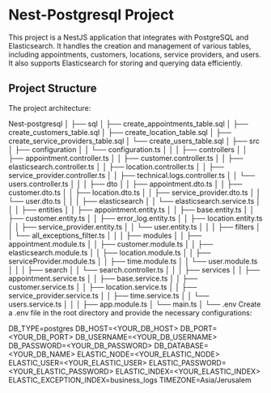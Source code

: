 # Nest-Postgresql Project

This project is a NestJS application that integrates with PostgreSQL and Elasticsearch. 
It handles the creation and management of various tables, including appointments, 
customers, locations, service providers, and users. It also supports 
Elasticsearch for storing and querying data efficiently.

## Project Structure

The project architecture:


Nest-postgresql
│
├── sql
│   ├── create_appointments_table.sql
│   ├── create_customers_table.sql
│   ├── create_location_table.sql
│   ├── create_service_providers_table.sql
│   └── create_users_table.sql
│
├── src
│   ├── configuration
│   │   └── configuration.ts
│   │
│   ├── controllers
│   │   ├── appointment.controller.ts
│   │   ├── customer.controller.ts
│   │   ├── elasticsearch.controller.ts
│   │   ├── location.controller.ts
│   │   ├── service_provider.controller.ts
│   │   ├── technical.logs.controller.ts
│   │   └── users.controller.ts
│   │
│   ├── dto
│   │   ├── appointment.dto.ts
│   │   ├── customer.dto.ts
│   │   ├── location.dto.ts
│   │   ├── service_provider.dto.ts
│   │   └── user.dto.ts
│   │
│   ├── elasticsearch
│   │   └── elasticsearch.service.ts
│   │
│   ├── entities
│   │   ├── appointment.entity.ts
│   │   ├── base.entity.ts
│   │   ├── customer.entity.ts
│   │   ├── error_log.entity.ts
│   │   ├── location.entity.ts
│   │   ├── service_provider.entity.ts
│   │   └── user.entity.ts
│   │
│   ├── filters
│   │   └── all_exceptions_filter.ts
│   │
│   ├── modules
│   │   ├── appointment.module.ts
│   │   ├── customer.module.ts
│   │   ├── elasticsearch.module.ts
│   │   ├── location.module.ts
│   │   ├── serviceProvider.module.ts
│   │   ├── time.module.ts
│   │   └── user.module.ts
│   │
│   ├── search
│   │   └── search.controller.ts
│   │
│   ├── services
│   │   ├── appointment.service.ts
│   │   ├── base.service.ts
│   │   ├── customer.service.ts
│   │   ├── location.service.ts
│   │   ├── service_provider.service.ts
│   │   ├── time.service.ts
│   │   └── users.service.ts
│   │
│   ├── app.module.ts
│   └── main.ts
│
└── .env
Create a .env file in the root directory and provide the necessary configurations:

DB_TYPE=postgres
DB_HOST=<YOUR_DB_HOST>
DB_PORT=<YOUR_DB_PORT>
DB_USERNAME=<YOUR_DB_USERNAME>
DB_PASSWORD=<YOUR_DB_PASSWORD>
DB_DATABASE=<YOUR_DB_NAME>
ELASTIC_NODE=<YOUR_ELASTIC_NODE>
ELASTIC_USER=<YOUR_ELASTIC_USER>
ELASTIC_PASSWORD=<YOUR_ELASTIC_PASSWORD>
ELASTIC_INDEX=<YOUR_ELASTIC_INDEX>
ELASTIC_EXCEPTION_INDEX=business_logs
TIMEZONE=Asia/Jerusalem